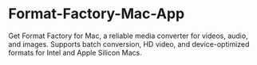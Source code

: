 # Format-Factory-Mac-App
Get Format Factory for Mac, a reliable media converter for videos, audio, and images. Supports batch conversion, HD video, and device-optimized formats for Intel and Apple Silicon Macs.
